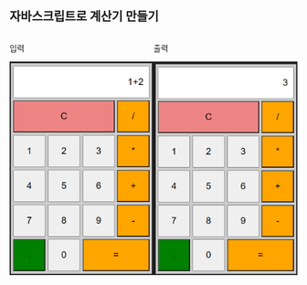## 자바스크립트로 계산기 만들기

<div style="display: flex;">
  <div>
    <p>입력</p>
    <img src="img/image1.png" width="300" alt="입력 이미지"/>
  </div>
  <div>
    <p>출력</p>
    <img src="img/image2.png" width="300" alt="출력 이미지"/>
  </div>
</div>